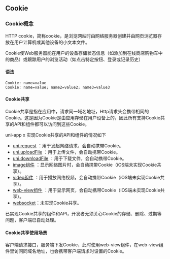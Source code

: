 ## Cookie

### Cookie概念

HTTP cookie，简称cookie，是浏览网站时由网络服务器创建并由网页浏览器存放在用户计算机或其他设备的小文本文件。

Cookie使Web服务器能在用户的设备存储状态信息（如添加到在线商店购物车中的商品）或跟踪用户的浏览活动（如点击特定按钮、登录或记录历史）

#### 语法

```
Cookie: name=value
Cookie: name=value; name2=value2; name3=value3
```

#### Cookie共享

Cookie共享是指在应用中，请求同一域名地址，Http请求头会携带相同的Cookie。这是因为Cookie是由应用存储在用户设备上的，因此所有支持Cookie共享的API和组件都可以访问到这些Cookie。

uni-app x 实现Cookie共享的API和组件的情况如下

- [uni.request](https://doc.dcloud.net.cn/uni-app-x/api/request.html) ：用于发起网络请求，会自动携带Cookie。
- [uni.uploadFile](https://doc.dcloud.net.cn/uni-app-x/api/upload-file.html) ：用于上传文件，会自动携带Cookie。
- [uni.downloadFile](https://doc.dcloud.net.cn/uni-app-x/api/download-file.html) ：用于下载文件，会自动携带Cookie。
- [image组件](https://doc.dcloud.net.cn/uni-app-x/component/image.html) ：显示网络图片时，会自动携带Cookie（iOS端未实现Cookie共享）。
- [video组件](https://doc.dcloud.net.cn/uni-app-x/component/video.html) ：用于播放网络视频，会自动携带Cookie（iOS端未实现Cookie共享）。
- [web-view组件](https://doc.dcloud.net.cn/uni-app-x/component/web-view.html) ：用于显示网页，会自动携带Cookie（iOS端未实现Cookie共享）。
- [websocket](https://doc.dcloud.net.cn/uni-app-x/api/websocket.html)：未实现Cookie共享。

已实现Cookie共享的组件和API，开发者无须关心Cookie的存储、删除、过期等问题，客户端已自动处理。

#### Cookie共享使用场景

客户端请求接口，服务端下发Cookie，此时使用web-view组件，在web-view组件里访问同域名地址，也会携带客户端请求时设置的Cookie。
